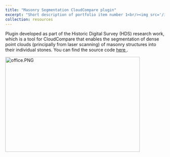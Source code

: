 ```yaml
---
title: "Masonry Segmentation CloudCompare plugin"
excerpt: "Short description of portfolio item number 1<br/><img src='/images/500x300.png'>"
collection: resources
---
```


Plugin developed as part of the Historic Digital Survey (HDS) research work, which is a tool for CloudCompare that enables the segmentation of dense point clouds (principally from laser scanning) of masonry structures into their individual stones. You can find the source code <a href="https://github.com/CyberbuildLab/masonry-cc">here </a>.


<img class="  wp-image-774 aligncenter" src="https://beyondthepointclouds.files.wordpress.com/2019/02/office-1.png" alt="office.PNG" width="425" height="300" />

